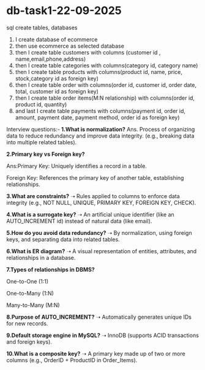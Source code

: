 # db-task1-22-09-2025
sql create tables, databases
1. I create database of ecommerce
2. then use ecommerce as selected database
3. then I create table customers with columns (customer id , name,email,phone,address)
4.  then I create table categories with columns(category id, category name)
5.   then I create table products with columns(product id, name, price, stock,category id as foreign key)
6.    then I create table order with columns(order id, customer id, order date, total, customer id as foreign key)
7. then I create table order items(M:N relationship) with columns(order id, product id, quantity)
8. and last I create table payments with columns(payment id, order id, amount, payment date, payment method, order id as foreign key)


Interview questions:-
**1.What is normalization?**
Ans. Process of organizing data to reduce redundancy and improve data integrity.
(e.g., breaking data into multiple related tables).

**2.Primary key vs Foreign key?**

Ans:Primary Key: Uniquely identifies a record in a table.

Foreign Key: References the primary key of another table, establishing relationships.

**3.What are constraints?**
➝ Rules applied to columns to enforce data integrity (e.g., NOT NULL, UNIQUE, PRIMARY KEY, FOREIGN KEY, CHECK).

**4.What is a surrogate key?**
➝ An artificial unique identifier (like an AUTO_INCREMENT id) instead of natural data (like email).

**5.How do you avoid data redundancy?**
➝ By normalization, using foreign keys, and separating data into related tables.

**6.What is ER diagram?**
➝ A visual representation of entities, attributes, and relationships in a database.

**7.Types of relationships in DBMS?**

One-to-One (1:1)

One-to-Many (1:N)

Many-to-Many (M:N)

**8.Purpose of AUTO_INCREMENT?**
➝ Automatically generates unique IDs for new records.

**9.Default storage engine in MySQL?**
➝ InnoDB (supports ACID transactions and foreign keys).

**10.What is a composite key?**
➝ A primary key made up of two or more columns (e.g., OrderID + ProductID in Order_Items).
